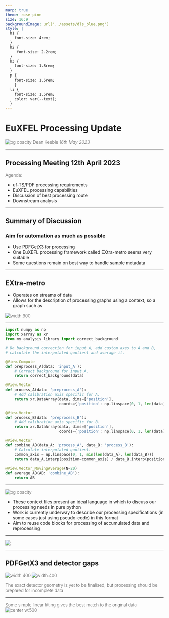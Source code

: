 ```yaml
---
marp: true
theme: rose-pine
size: 16:9
backgroundImage: url('../assets/dls_blue.png')
style: |
  h1 {
    font-size: 4rem;
  }
  h2 {
     font-size: 2.2rem; 
  }
  h3 {
    font-size: 1.8rem;
  }
  p {
    font-size: 1.5rem;
    }
  li {
    font-size: 1.5rem;
    color: var(--text);
  }
---
```

<style scoped>
p {
   font-weight: 200;
}
</style>

# EuXFEL Processing Update
![bg opacity](../assets/gradient.jpeg)
Dean Keeble
*16th May 2023*

---
## Processing Meeting 12th April 2023
Agenda: 
- uf-TS/PDF processing requirements
- EuXFEL processing capabilities
- Discussion of best processing route
- Downstream analysis

---
## Summary of Discussion
### Aim for automation as much as possible
- Use PDFGetX3 for processing
- One EuXEFL processing framework called EXtra-metro seems very suitable
- Some questions remain on best way to handle sample metadata

---
## EXtra-metro
- Operates on streams of data
- Allows for the description of processing graphs using a context, so a graph such as

![width:900](../assets/metropc.png)

---
```python
import numpy as np
import xarray as xr
from my_analysis_library import correct_background

# Do background correction for input A, add custom axes to A and B,
# calculate the interpolated quotient and average it.

@View.Compute
def preprocess_A(data: 'input_A'):
    # Correct background for input A.
    return correct_background(data)

@View.Vector
def process_A(data: 'preprocess_A'):
    # Add calibration axis specific for A.
    return xr.DataArray(data, dims=['position'],
                        coords={'position': np.linspace(0, 1, len(data)))

@View.Vector
def process_B(data: 'preprocess_B'):
    # Add calibration axis specific for B.
    return xr.DataArray(data, dims=['position'],
                        coords={'position': np.linspace(0, 1, len(data)))

@View.Vector
def combine_AB(data_A: 'process_A', data_B: 'process_B'):
    # Calculate interpolated quotient.
    common_axis = np.linspace(0, 1, min(len(data_A), len(data_B)))
    return data_A.interp(position=common_axis) / data_B.interp(position=common_axis)

@View.Vector_MovingAverage(N=20)
def average_AB(AB: 'combine_AB'):
    return AB
```

---
![bg opacity](../assets/gradient.jpeg)
- These context files present an ideal language in which to discuss our processing needs in pure python
- Work is currently underway to describe our processing specifications (in some cases just using pseudo-code) in this format
- Aim to reuse code blocks for processing of accumulated data and reprocessing

---
![](../assets/beauty-shot.png)

---
## PDFGetX3 and detector gaps
![width:400](../assets/pdfgetx3.png) ![width:400](../assets/pdfgetx3_zoom.png) 

The exact detector geometry is yet to be finalised, but processing should be prepared for incomplete data

---
<style>
img[alt~="center"] {
  display: block;
  margin: 0 auto;
}
</style>
Some simple linear fitting gives the best match to the original data
![center w:500](../assets/fitted.png)
